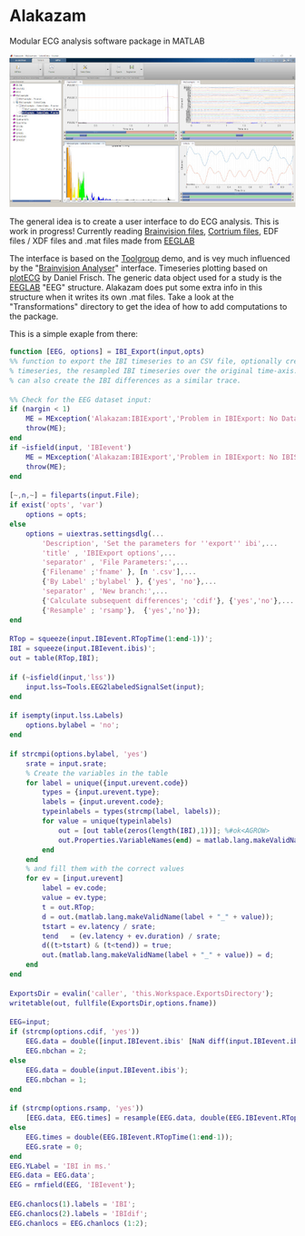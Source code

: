 # Alakazam
Modular ECG analysis software package in MATLAB

![Screenshot](/ScreenShot.jpg)

The general idea is to create a user interface to do ECG analysis. This is work in progress!
Currently reading [Brainvision files](https://www.brainproducts.com/), [Cortrium files](https://www.cortrium.com/), EDF files / XDF files and .mat files made from [EEGLAB](https://sccn.ucsd.edu/eeglab/index.php)

The interface is based on the [Toolgroup](http://undocumentedmatlab.com/articles/matlab-toolstrip-part-2-toolgroup-app) demo, and is vey much influenced by the "[Brainvision Analyser](https://www.brainproducts.com/promo_analyzer2.php)" interface.
Timeseries plotting based on [plotECG](https://nl.mathworks.com/matlabcentral/fileexchange/59296-daniel-frisch-kit-plot-ecg)  by Daniel Frisch. 
The generic data object used for a study is the [EEGLAB](https://sccn.ucsd.edu/eeglab/index.php) "EEG" structure. Alakazam does put some extra info in this structure when it writes its own .mat files.
Take a look at the "Transformations" directory to get the idea of how to add computations to the package.

This is a simple exaple from there:

``` Matlab
function [EEG, options] = IBI_Export(input,opts)
%% function to export the IBI timeseries to an CSV file, optionally creating a new
% timeseries, the resampled IBI timeseries over the original time-axis. 
% can also create the IBI differences as a similar trace.

%% Check for the EEG dataset input:
if (nargin < 1)
    ME = MException('Alakazam:IBIExport','Problem in IBIExport: No Data Supplied');
    throw(ME);
end
if ~isfield(input, 'IBIevent')
    ME = MException('Alakazam:IBIExport','Problem in IBIExport: No IBIS availeable (yet)');
    throw(ME);
end
    
[~,n,~] = fileparts(input.File);
if exist('opts', 'var')
    options = opts;
else    
    options = uiextras.settingsdlg(...
        'Description', 'Set the parameters for ''export'' ibi',...
        'title' , 'IBIExport options',...
        'separator' , 'File Parameters:',...
        {'Filename' ;'fname' }, [n '.csv'],...
        {'By Label' ;'bylabel' }, {'yes', 'no'},...
        'separator' , 'New branch:',...
        {'Calculate subsequent differences'; 'cdif'}, {'yes','no'},...
        {'Resample' ; 'rsamp'},  {'yes','no'});       
end

RTop = squeeze(input.IBIevent.RTopTime(1:end-1))';
IBI = squeeze(input.IBIevent.ibis)';
out = table(RTop,IBI);

if (~isfield(input,'lss'))
    input.lss=Tools.EEG2labeledSignalSet(input);
end

if isempty(input.lss.Labels)
    options.bylabel = 'no';
end

if strcmpi(options.bylabel, 'yes')  
    srate = input.srate;
    % Create the variables in the table
    for label = unique({input.urevent.code})
        types = {input.urevent.type};
        labels = {input.urevent.code};
        typeinlabels = types(strcmp(label, labels));
        for value = unique(typeinlabels)
            out = [out table(zeros(length(IBI),1))]; %#ok<AGROW>
            out.Properties.VariableNames(end) = matlab.lang.makeValidName(label + "_" + value);
        end
    end
    % and fill them with the correct values
    for ev = [input.urevent]
        label = ev.code;
        value = ev.type;
        t = out.RTop;
        d = out.(matlab.lang.makeValidName(label + "_" + value));
        tstart = ev.latency / srate;
        tend   = (ev.latency + ev.duration) / srate;
        d((t>tstart) & (t<tend)) = true;
        out.(matlab.lang.makeValidName(label + "_" + value)) = d;
    end
end

ExportsDir = evalin('caller', 'this.Workspace.ExportsDirectory');
writetable(out, fullfile(ExportsDir,options.fname))

EEG=input;
if (strcmp(options.cdif, 'yes'))
    EEG.data = double([input.IBIevent.ibis' [NaN diff(input.IBIevent.ibis)]']);
    EEG.nbchan = 2;
else
    EEG.data = double(input.IBIevent.ibis');
    EEG.nbchan = 1;
end

if (strcmp(options.rsamp, 'yes'))
    [EEG.data, EEG.times] = resample(EEG.data, double(EEG.IBIevent.RTopTime(1:end-1)), EEG.srate);
else
    EEG.times = double(EEG.IBIevent.RTopTime(1:end-1));
    EEG.srate = 0;
end    
EEG.YLabel = 'IBI in ms.'
EEG.data = EEG.data';
EEG = rmfield(EEG, 'IBIevent');

EEG.chanlocs(1).labels = 'IBI';
EEG.chanlocs(2).labels = 'IBIdif';
EEG.chanlocs = EEG.chanlocs (1:2);



